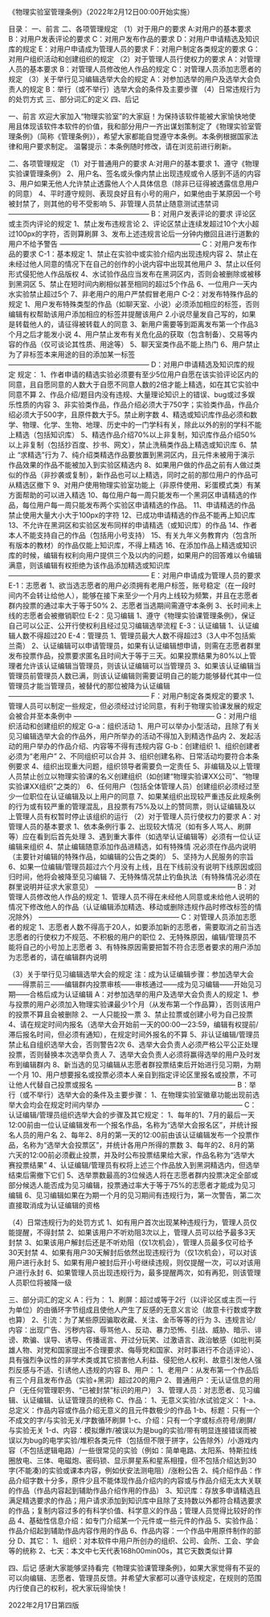 《物理实验室管理条例》（2022年2月12日00:00开始实施）

目录：
一、前言
二、各项管理规定
（1）对于用户的要求
A:对用户的基本要求
B：对用户发表评论的要求
C：对用户发布作品的要求
D：对用户申请精选及知识库的规定
E：对用户申请成为管理人员的要求
F：对用户制定各类规定的要求
G：对用户组织活动和创建组织的规定
（2）对于管理人员行使权力的要求
A：对管理人员的基本要求
B：对管理人员修改他人作品的规定
C：对管理人员添加志愿者的规定
（3）关于举行见习编辑选举大会的规定
A：对参加选举的用户及选举大会负责人的规定
B：举行（或不举行）选举大会的条件及主要步骤
（4）日常违规行为的处罚方式
三、部分词汇的定义
四、后记

一、前言
欢迎大家加入“物理实验室”的大家庭！为保持该软件能被大家愉快地使用且体现该软件本软件的价值，我和部分用户一齐出谋划策制定了《物理实验室管理条例》（简称《管理条例》），希望大家都能自觉遵守本条例。本条例根据国家法律和用户要求制定。
温馨提示：本条例随时修改，请在浏览前进行刷新。

二、各项管理规定
（1）对于普通用户的要求
A:对用户的基本要求
1、遵守《物理实验课管理条例》
2、用户名、签名或头像内禁止出现违规或令人感到不适的内容
3、用户如果无他人允许禁止透露他人个人具体信息（除非已征得被透露信息用户的同意）
4、平时遵守规则、表现良好且有小号的用户，如果他由于某原因一个号被封禁了，则其他的号不受影响
5、非管理人员禁止随意测试违禁词
————————————————————
B：对用户发表评论的要求
评论区或主页内评论的规定
1、禁止发布违规言论
2、评论区禁止连续发超过10个大小超过100px的字符，否则算刷屏
3、发布上述违规言论后一分钟内撤回且进行道歉的用户不给予警告
————————————————————
C：对用户发布作品的要求
C-1：基本规定
1、禁止在实验中或实验介绍内出现违规内容
2、禁止在未经过他人同意的情况下在自己的创作的小说内容中出现其他用户
3、禁止以任何形式侵犯他人作品版权
4、水试验作品应当发布在黑洞区内，否则会被删除或被移到黑洞区
5、禁止在短时间内刷相似甚至相同的超过5个作品
6、一位用户一天内水实验禁止超过5个
7、非老用户的用户严禁假冒老用户
C-2：对发布特殊作品的规定
1、用户发布特殊类型的作品（如聊天室、小说）必须添加相应的标签，否则编辑有权帮助该用户添加相应的标签并提醒该用户
2.小说尽量发自己写的，如果是转载他人的，请征得被转载人的同意
3、新用户需要等到距离发布第一个作品3个月之后才能发小说
4、用户禁止发布有关危化品的获取（包含制备）、交易等内容的作品（仅可谈论其性质、用途等）
5、聊天室类作品不能上热门
6、用户禁止为了非标签本来用途的目的添加某一标签
————————————————————
D：对用户申请精选及知识库的规定
规定：
1、作者申请的精选实验必须要有至少5位用户自愿在该实验评论区内的同意，且自愿同意的人数大于自愿不同意人数的2倍才能上精选，如在其它实验中同意不算
2、作品介绍/题目内没有违规、大量理论知识上的错误、bug或过多娱乐性质的内容
3、非实验类作品，作品介绍必须大于750字；实验类作品，作品介绍必须大于500字，且原件数大于5。禁止刷字数
4、精选或知识库作品必须和数学、物理、化学、生物、地理、历史中的一门学科有关，除此以外的别的学科不能上精选（包括知识库）
5、精选作品介绍70%以上非复制，知识库作品介绍50%以上非复制（包括抄百度、抄书、网文），禁止洗稿类作品上精选或知识库
6、禁止 “求精选”行为
7、纯介绍类精选作品要放置到黑洞区内，且元件未被用于演示作品效果的作品不能被加入到实验区精选内
8、如果用户做的作品之前有人做过类似的作品（非抄袭或复制），新作品也可以上精选，同时之前的那位用户的作品可从精选区撤下
9、对用户使用物理实验室功能上（非原件使用、彩蛋模式类）有某方面帮助的可以进入精选
10、每位用户每一周只能发布一个黑洞区申请精选的作品，每位用户每一周只能发布两个实验区申请精选的作品。
11、申请精选的作品禁止使用大量大小大于100px的字符
12、已成功申请精选的作品不能再上知识库
13、不允许在黑洞区和实验区发布同样的申请精选（或知识库）的作品
14、作者本人不能支持自己的作品（包括用小号支持）
15、有关九年义务教育内（包含所有版本的教材）的作品仅能上知识库，不得上精选
16、在添加作品上精选或知识库的时候，编辑有权利向用户提供三个及以内的问题，如果用户的回答难以令编辑满意，则该编辑有权拒绝为该作品添加精选或知识库
————————————————————
E：对用户申请成为管理人员的要求
E-1：志愿者
1、欲当选志愿者的用户必须拥有老用户标签，账号稳定（在一段时间内不会转让给他人），能够在接下来至少一个月内上线较为频繁，并且在志愿者群内投票的通过率大于等于50%
2、志愿者当选期间需遵守本条例
3、长时间未上线的志愿者会被撤销职位
E-2：见习编辑
1、遵守《物理实验课管理条例》，保证自己可以公正、公开行使权利且经过见习编辑选举流程
E-3：认证编辑
1、认证编辑人数不得超过20
E-4：管理员
1、管理员最大人数不得超过3（3人中不包括紫兰斋）
2、认证编辑可以申请管理员，如果有认证编辑想申请，则需在志愿者群里发布投票作品，投票要求匿名且时间大于等于三天。如果投票结果为80%以上管理者允许该认证编辑当管理员，则该认证编辑可以当管理员
3、如果该认证编辑当管理员前管理员人数已满，则该认证编辑则需要证明自己的能力能够替代其中一位管理员才能当管理员，被替代的那位被降为认证编辑
————————————————————
F：对用户制定各类规定的要求
1、管理人员可以制定一些规定，但必须经过讨论同意，有利于物理实验课发展的规定会被合并至本条例中
————————————————————
G：对用户组织活动和创建组织的规定
G-a：组织活动
1、用户可以举办小型活动，且除了有关见习编辑选举大会的作品外，用户所举办的活动不得加入到精选作品内
2、发起活动的用户举办的作品介绍、内容等不得有违规内容
G-b：创建组织
1、组织创建者必须为“老用户”
2、不同组织可以合并
3、组织创建名称、日常活动均要符合本条例要求
4、组织出现重大问题，组织领导者需要负一定责任
5、非编辑及以上管理人员禁止创立以物理实验课的名义创建组织（如创建“物理实验课XX公司”、“物理实验课XX组织”之类的）
6、任何用户（包括全体管理人员）创建组织必须经过至少一位职位在认证编辑及以上用户的同意
7、如果某组织出现较严重违反此规条例的行为或有较严重的管理混乱，且投票有75%及以上的赞同票，则认证编辑及以上管理人员有权暂时停止该组织的运行
（2）对于管理人员行使权力的要求
A：对管理人员的基本要求
1、依本条例行事
2、出现较大情况（如有多人骂人、刷屏等）应在看到后首先处理
3、遇到重大事件（如选举认证编辑等）必须有一位认证编辑来组织
4、禁止编辑随意添加作品进精选，如有特殊情 况必须在作品内说明（主要针对编辑的特殊作品，如编辑的公告之类的）
5、坚持为人民服务的宗旨
6、如果一位编辑/管理员超过六个月没有上线，且在下线前没有说明下线原因或回归时间，他将会被降至见习编辑
7、无特殊情况禁止钓鱼执法（有特殊情况必须在群里说明并征求大家意见）
————————————————————
B：对管理人员修改他人作品的规定
1、管理人员不得在未经他人同意或未给他人说明的情况下修改他人的作品（认证编辑添加精选、移动或删除违规作品时修改标签的情况除外）
————————————————————
C：对管理人员添加志愿者的规定
1、志愿者人数不得高于20人，如要添加新的志愿者，需要取消之前当选志愿者的行使权力不规范、不积极的用户的职位
2、无特殊原因，编辑/管理员不能将自己的小号加上志愿者
3、有特殊原因需要把暂不符合志愿者要求的用户添加为志愿者的，请在编辑群内说明

（3）关于举行见习编辑选举大会的规定
注：成为认证编辑步骤：参加选举大会——得票前三——编辑群内投票审核——审核通过——成为见习编辑——开始见习期——合格后成为认证编辑
A：对参加选举的用户及选举大会负责人的规定
1、参与投票的用户必须加入物理实验课最少1个月（从发布第一个作品算），否则该用户的投票不算且会被删除
2、一人只能投一票
3、禁止拉票或创建小号为自己投票
4、请在规定时间内报名（选举大会开始前一天的00:00—23:59，编辑有权提前/滞后报名时间，但必须有通知），在规定时间外报名的不算
5、非认证编辑/管理员禁止私自组织选举大会，否则警告2次
6、选举大会负责人必须严格公平公正处理投票，否则替换本次选举负责人
7、选举大会负责人必须将赢得选举的用户及时发布到编辑群内
8、新当选的见习编辑从志愿者群投票结束后开始进行见习期，为期一个月
10、用户想要报名或投票必须本人亲自到指定评论区里报名或投票，不可让他人代替自己投票或报名
————————————————————
B：举行（或不举行）选举大会的条件及主要步骤：
1、在物理实验室徽章功能出现前选举大会均会在规定时间内举办
————————————————————
C：认证编辑/管理员组织选举大会的步骤及其它规定：
1、每年的1、7月的最后一天12:00前由一位认证编辑发布一个报名作品，名称为“选举大会报名区”，并统计报名人员的用户名
2、每年2、8月的第一天的12:00前由该认证编辑发布一个投票作品，名称为“选举大会投票区”，并统计各用户所得的票数
3、每年的2、8月的第六天的12:00前必须截止投票，并及时公布投票结果给大家，作品名称为“选举大赛投票结果”
4、认证编辑/管理员有权将上述三个作品放入到黑洞精选内，但选举结束后需撤下它们
5、选举票数最高的3位候选人将在志愿者群内投票决定全部或部分候选人能否成为见习编辑，投票通过率大于等于75%的志愿者才能成为见习编辑
6、见习编辑如果在为期一个月的见习期间有违规行为，第一次警告，第二次直接取消成为认证编辑的资格

（4）日常违规行为的处罚方式
1、如有用户首次出现某种违规行为，管理人员仅能提醒，不得封禁
2、如果该用户不听劝阻3次以上，管理人员可以给予最多3天封禁
3、如果该用户解封后还是不听劝阻（仅1次机会），管理人员最多仅可给予30天封禁
4、如果有用户30天解封后依然出现违规行为（仅1次机会），可以对该用户进行永封
5、如果有用户被封后开小号继续违规，则仅提醒一次，可以对该用户进行永封
6、如果管理人员出现违规行为，最多提醒两次，如有再犯，则该管理人员职位将被降一级

三、部分词汇的定义
A：行为：
1、刷屏：超过或等于2行（以评论区或主页一行为单位）的由循环字节组成且使他人产生了反感的无意义言论（故意卡行数或字数也算）
2、引流：为了某些原因骗取收藏、关注、金币等等的行为
3、违规言论/内容：出现广告、污秽内容、辱骂他人、反动、暴力恐怖、引战、威胁、暗示、诽谤、欺骗、误导、诱导、传播谣言、开过分玩笑、过激语言、政治敏感（如批判英雄人物、对党和国家提出不合理要求、侮辱党和国家、对时事进行不合适评论）、具有强烈争议性的非学术类或其它损害他人利益、侵犯他人权利、故意引发他人强烈反感与不适、引诱他人违规的内容
B、用户：
1、老用户：从发布第一个作品后有三个月且发布作品（实验+黑洞）超过20的用户
2、普通用户：无认证信息的用户（无任何管理职务、“已被封禁”标识的用户）
3、管理人员：对志愿者、见习编辑、认证编辑、认证管理员的统称
C、作品：
1、无意义实验/水试验定义：
1-a、总定义：作品内容或作品介绍无意义的且元件数极少的作品
1-b、标题：只有一个不成文的字/与实验无关/字数循环刷屏
1-c、介绍：只有一个字或标点符号/刷屏/与实验无关
1-d、内容：模拟爆炸/被误以为是bug的实验/带有明显连接错误而被误以为bug的电学实验/堆积各类元件（包括但不限于拼字，公告除外）/小游戏内容（不包括逻辑电路）/一些很常见的实验（例如：简单电路、太阳系、特斯拉线圈放电、三体、电磁炮、密码锁、显示屏星系和星系相撞，但不包括介绍达到30字(不能凑)的实验或课本内容，例如伏安法测电阻）/涨粉公告
2、纯介绍作品：作品介绍字数十分多，原件少且不能体现作品介绍内的内容或与作品介绍无太大关联的作品（作品内容起到辅助作品介绍作用的作品）
3、知识库：存放多申请精选且满足精选要求的作品；用户请求添加到知识库中且除了支持数以外都符合精选要求的作品；复制内容过多的有科学价值、科学意义的作品；管理人员觉得比较好的作品
4、基础性信息介绍：如专门介绍某一个元件或一些元件的作品
5、实验作品：作品介绍起到辅助作品内容作用的作品
6、作品内容：一个作品中用原件制作的部分
D、其它：
1、组织：对本软件中用户所创办的组织、公司、会所、工会、学会等的统称
2、七天：本文中七天代表168h00min00s，其它天数类似计算

四、后记
感谢大家能够坚持看完《物理实验课管理条例》，如果大家觉得有不妥的可以向编辑、志愿者、管理员反馈。并希望大家都可以遵守该规定，在规则的范围内行使自己的权利，祝大家玩得愉快！

2022年2月17日第四版